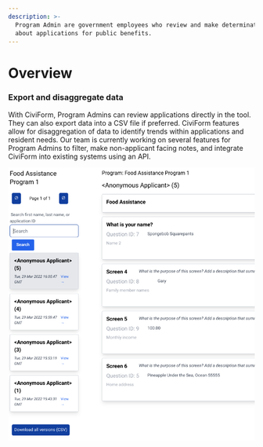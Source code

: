 ```yaml
---
description: >-
  Program Admin are government employees who review and make determinations
  about applications for public benefits.
---
```


# Overview

### Export and disaggregate data&#x20;

With CiviForm, Program Admins can review applications directly in the tool. They can also export data into a CSV file if preferred. CiviForm features allow for disaggregation of data to identify trends within applications and resident needs. Our team is currently working on several features for Program Admins to filter, make non-applicant facing notes, and integrate CiviForm into existing systems using an API.

![View applications by program directly in CiviForm. Search through applications by program and open specific applications to review data. Status tracking is a new feature currently being built.](<../.gitbook/assets/Viewing all applications with option to download csv (1).png>)
